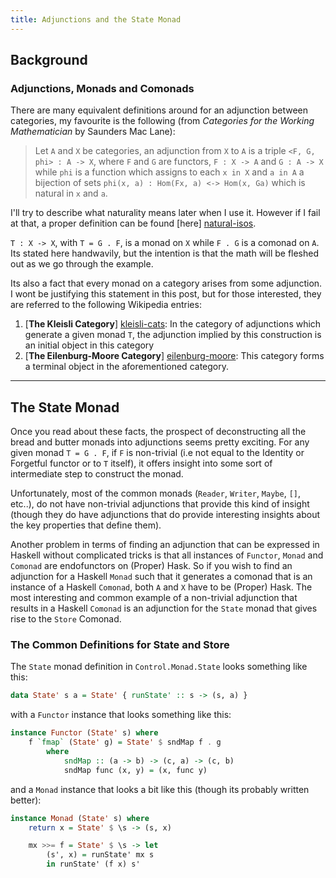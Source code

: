 ```yaml
---
title: Adjunctions and the State Monad
---
```


## Background

### Adjunctions, Monads and Comonads

There are many equivalent definitions around for an adjunction between categories, my favourite is the following
(from *Categories for the Working Mathematician* by Saunders Mac Lane):

>   Let `A` and `X` be categories, an adjunction from `X` to `A` is a triple `<F, G, phi> : A -> X`, where `F` and `G`
>   are functors, `F : X -> A` and `G : A -> X` while `phi` is a function which assigns to each `x in X` and `a in A`
>   a bijection of sets `phi(x, a) : Hom(Fx, a) <-> Hom(x, Ga)` which is natural in `x` and `a`.

I'll try to describe what naturality means later when I use it. However if I fail at that, a proper definition can be found
[here] [natural-isos].

`T : X -> X`, with `T = G . F`, is a monad on `X` while `F . G` is a comonad on `A`.  Its stated here handwavily, but the intention
is that the math will be fleshed out as we go through the example.

Its also a fact that every monad on a category arises from some adjunction.  I wont be justifying this statement in this post,
but for those interested, they are referred to the following Wikipedia entries:

1.  [**The Kleisli Category**] [kleisli-cats]: In the category of adjunctions which generate a given monad `T`, the adjunction implied by this construction is an initial object in this category
2.  [**The Eilenburg-Moore Category**] [eilenburg-moore]: This category forms a terminal object in the aforementioned category.

-------

## The State Monad

Once you read about these facts, the prospect of deconstructing all the bread and butter monads into adjunctions seems pretty exciting.
For any given monad `T = G . F`, if `F` is non-trivial (i.e not equal to the Identity or Forgetful functor or to `T` itself), it offers insight
into some sort of intermediate step to construct the monad.

Unfortunately, most of the common monads (`Reader`, `Writer`, `Maybe`, `[]`, etc..), do not have non-trivial adjunctions that provide this kind of insight (though
they do have adjunctions that do provide interesting insights about the key properties that define them).

Another problem in terms of finding an adjunction that can be expressed in Haskell without complicated tricks is that all instances of
`Functor`, `Monad` and `Comonad` are endofunctors on (Proper) Hask.  So if you wish to find an adjunction for a Haskell `Monad` such that it generates
a comonad that is an instance of a Haskell `Comonad`, both `A` and `X` have to be (Proper) Hask.  The most interesting and common example of a non-trivial
adjunction that results in a Haskell `Comonad` is an adjunction for the `State` monad that gives rise to the `Store` Comonad.

### The Common Definitions for State and Store

The `State` monad definition in `Control.Monad.State` looks something like this:

``` Haskell
data State' s a = State' { runState' :: s -> (s, a) }
```

with a `Functor` instance that looks something like this:

``` Haskell
instance Functor (State' s) where
    f `fmap` (State' g) = State' $ sndMap f . g
        where
            sndMap :: (a -> b) -> (c, a) -> (c, b)
            sndMap func (x, y) = (x, func y)
```

and a `Monad` instance that looks a bit like this (though its probably written better):

``` Haskell
instance Monad (State' s) where
    return x = State' $ \s -> (s, x)

    mx >>= f = State' $ \s -> let
        (s', x) = runState' mx s
        in runState' (f x) s'
```
[natural-isos]: http://en.wikipedia.org/wiki/Natural_isomorphism#natural_isomorphism "Natural Isomorphisms on Wikipedia"
[kleisli-cats]: http://en.wikipedia.org/wiki/Kleisli_categories "Kleisli Categories on Wikipedia"
[eilenburg-moore]: http://en.wikipedia.org/wiki/Eilenberg%E2%80%93Moore_category#Algebras_for_a_monad "Eilenburg-Moore Categories on Wikipedia"

